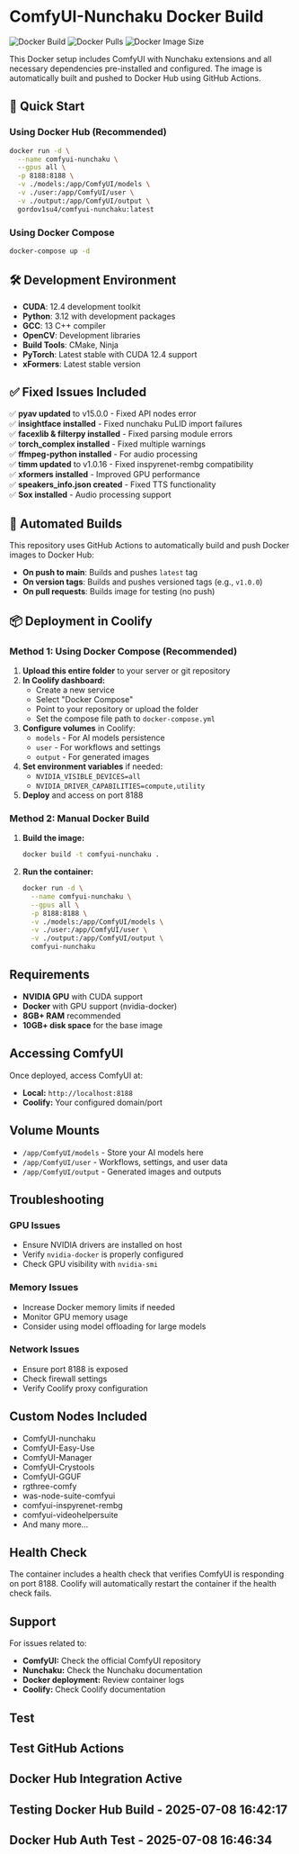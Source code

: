 # ComfyUI-Nunchaku Docker Build

![Docker Build](https://github.com/gordo-v1su4/ComfyUI-Nunchaku-Docker-Build/workflows/Build%20and%20Push%20Docker%20Image/badge.svg)
![Docker Pulls](https://img.shields.io/docker/pulls/gordov1su4/comfyui-nunchaku)
![Docker Image Size](https://img.shields.io/docker/image-size/gordov1su4/comfyui-nunchaku)

This Docker setup includes ComfyUI with Nunchaku extensions and all necessary dependencies pre-installed and configured. The image is automatically built and pushed to Docker Hub using GitHub Actions.

## 🚀 Quick Start

### Using Docker Hub (Recommended)

```bash
docker run -d \
  --name comfyui-nunchaku \
  --gpus all \
  -p 8188:8188 \
  -v ./models:/app/ComfyUI/models \
  -v ./user:/app/ComfyUI/user \
  -v ./output:/app/ComfyUI/output \
  gordov1su4/comfyui-nunchaku:latest
```

### Using Docker Compose

```bash
docker-compose up -d
```

## 🛠️ Development Environment

- **CUDA**: 12.4 development toolkit
- **Python**: 3.12 with development packages
- **GCC**: 13 C++ compiler
- **OpenCV**: Development libraries
- **Build Tools**: CMake, Ninja
- **PyTorch**: Latest stable with CUDA 12.4 support
- **xFormers**: Latest stable version

## ✅ Fixed Issues Included

✅ **pyav updated** to v15.0.0 - Fixed API nodes error  
✅ **insightface installed** - Fixed nunchaku PuLID import failures  
✅ **facexlib & filterpy installed** - Fixed parsing module errors  
✅ **torch_complex installed** - Fixed multiple warnings  
✅ **ffmpeg-python installed** - For audio processing  
✅ **timm updated** to v1.0.16 - Fixed inspyrenet-rembg compatibility  
✅ **xformers installed** - Improved GPU performance  
✅ **speakers_info.json created** - Fixed TTS functionality  
✅ **Sox installed** - Audio processing support  

## 🔄 Automated Builds

This repository uses GitHub Actions to automatically build and push Docker images to Docker Hub:

- **On push to main**: Builds and pushes `latest` tag
- **On version tags**: Builds and pushes versioned tags (e.g., `v1.0.0`)
- **On pull requests**: Builds image for testing (no push)

## 📦 Deployment in Coolify

### Method 1: Using Docker Compose (Recommended)

1. **Upload this entire folder** to your server or git repository
2. **In Coolify dashboard:**
   - Create a new service
   - Select "Docker Compose"
   - Point to your repository or upload the folder
   - Set the compose file path to `docker-compose.yml`
3. **Configure volumes** in Coolify:
   - `models` - For AI models persistence
   - `user` - For workflows and settings
   - `output` - For generated images
4. **Set environment variables** if needed:
   - `NVIDIA_VISIBLE_DEVICES=all`
   - `NVIDIA_DRIVER_CAPABILITIES=compute,utility`
5. **Deploy** and access on port 8188

### Method 2: Manual Docker Build

1. **Build the image:**
   ```bash
   docker build -t comfyui-nunchaku .
   ```

2. **Run the container:**
   ```bash
   docker run -d \
     --name comfyui-nunchaku \
     --gpus all \
     -p 8188:8188 \
     -v ./models:/app/ComfyUI/models \
     -v ./user:/app/ComfyUI/user \
     -v ./output:/app/ComfyUI/output \
     comfyui-nunchaku
   ```

## Requirements

- **NVIDIA GPU** with CUDA support
- **Docker** with GPU support (nvidia-docker)
- **8GB+ RAM** recommended
- **10GB+ disk space** for the base image

## Accessing ComfyUI

Once deployed, access ComfyUI at:
- **Local:** `http://localhost:8188`
- **Coolify:** Your configured domain/port

## Volume Mounts

- `/app/ComfyUI/models` - Store your AI models here
- `/app/ComfyUI/user` - Workflows, settings, and user data
- `/app/ComfyUI/output` - Generated images and outputs

## Troubleshooting

### GPU Issues
- Ensure NVIDIA drivers are installed on host
- Verify `nvidia-docker` is properly configured
- Check GPU visibility with `nvidia-smi`

### Memory Issues
- Increase Docker memory limits if needed
- Monitor GPU memory usage
- Consider using model offloading for large models

### Network Issues
- Ensure port 8188 is exposed
- Check firewall settings
- Verify Coolify proxy configuration

## Custom Nodes Included

- ComfyUI-nunchaku
- ComfyUI-Easy-Use
- ComfyUI-Manager
- ComfyUI-Crystools
- ComfyUI-GGUF
- rgthree-comfy
- was-node-suite-comfyui
- comfyui-inspyrenet-rembg
- comfyui-videohelpersuite
- And many more...

## Health Check

The container includes a health check that verifies ComfyUI is responding on port 8188. Coolify will automatically restart the container if the health check fails.

## Support

For issues related to:
- **ComfyUI:** Check the official ComfyUI repository
- **Nunchaku:** Check the Nunchaku documentation
- **Docker deployment:** Review container logs
- **Coolify:** Check Coolify documentation
## Test

## Test GitHub Actions

## Docker Hub Integration Active

## Testing Docker Hub Build - 2025-07-08 16:42:17

## Docker Hub Auth Test - 2025-07-08 16:46:34
